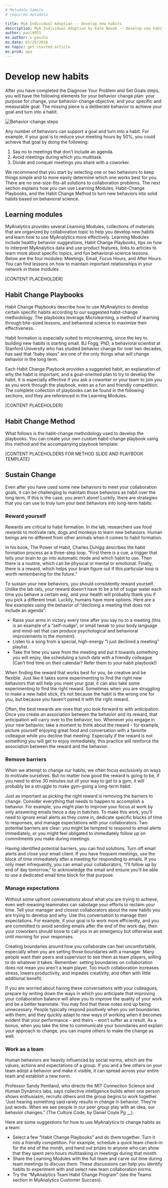 ```yaml
---
# Metadata Sample
# required metadata

title: MyA Individual Adoption -- Develop new habits
description: MyA Individual Adoption by Kate Nowak -- Develop new habits section
author: paul9955
ms.author: v-pascha
ms.date: 03/26/2018
ms.topic: get-started-article
ms.prod: wpa
---
```


# Develop new habits

After you have completed the Diagnose Your Problem and Set Goals steps, you will have the following elements for your behavior change plan: your purpose for change, your behavior-change objective, and your specific and measurable goal. The missing piece is a deliberate behavior to achieve your goal and turn into a habit. 

<img src="../../../Images/Adopt-indiv-35.PNG" alt="Behavior-change steps">

Any number of behaviors can support a goal and turn into a habit. For example, if your goal is to reduce your meeting hours by 50%, you could achieve that goal by doing the following:

 1. Say no to meetings that don’t include an agenda.
 2. Avoid meetings during which you multitask.
 3. Divide and conquer meetings you share with a coworker. 

We recommend that you start by selecting one or two behaviors to keep things simple and to more easily determine which one works best for you. There are no one-size-fits-all solutions to collaboration problems. The next section explains how you can use Learning Modules, Habit-Change Playbooks, and the Habit Change Method to turn new behaviors into solid habits based on behavioral science.

## Learning modules

MyAnalytics provides several Learning Modules, collections of materials that are organized by collaboration topic to help you develop new habits and learn how to use MyAnalytics more effectively. 
Learning Modules include healthy behavior suggestions, Habit Change Playbooks, tips on how to interpret MyAnalytics data and use product features, links to articles to learn more about specific topics, and fun behavioral-science lessons. Below are the four modules: Meetings, Email, Focus Hours, and After Hours. You can find lessons on how to maintain important relationships in your network in these modules.

[CONTENT PLACEHOLDER]

## Habit Change Playbooks

Habit Change Playbooks describe how to use MyAnalytics to develop certain specific habits according to our suggested habit-change methodology. The playbooks leverage Microlearning, a method of learning through bite-sized lessons, and behavioral science to maximize their effectiveness.  

Habit formation is especially suited to microlearning, since the key to building new habits is starting small. BJ Fogg, PhD, a behavioral scientist at Stanford University who has studied behavior change for over two decades, has said that “baby steps” are one of the only things what will change behavior in the long term.

Each Habit Change Playbook provides a suggested habit, an explanation of why the habit is important, and a goal-oriented plan to try to develop the habit. It is especially effective if you ask a coworker or your team to join you as you work through the playbook, even as a fun and friendly competition. The complete collection of playbooks can be found in the following sections, and they are referenced in the Learning Modules.

[CONTENT PLACEHOLDER]

## Habit Change Method

What follows is the habit-change methodology used to develop the playbooks.  You can create your own custom habit-change playbook using this method and the accompanying playbook template:

[CONTENT PLACEHOLDERS FOR METHOD SLIDE AND PLAYBOOK TEMPLATE]

## Sustain Change

Even after you have used some new behaviors to meet your collaboration goals, it can be challenging to maintain those behaviors as habit over the long term. If this is the case, you aren’t alone! Luckily, there are strategies that you can use to truly turn your best behaviors into long-term habits:

### Reward yourself

Rewards are critical to habit formation. In the lab, researchers use food rewards to motivate rats, dogs and monkeys to learn new behaviors. Human beings are no different from other animals when it comes to habit formation. 

In his book, The Power of Habit, Charles Duhigg describes the habit formation process as a three-step loop. “First there is a cue, a trigger that tells your brain to go into automatic mode and which habit to use. Then there is a routine, which can be physical or mental or emotional. Finally, there is a reward, which helps your brain figure out if this particular loop is worth remembering for the future.”

To sustain your new behaviors, you should consistently reward yourself. Unlike the lab rats, your reward doesn’t have to be a hit of sugar water each time you behave a certain way, and your health will probably thank you if you pick a different treat. Luckily, humans have more options. Here are a few examples using the behavior of “declining a meeting that does not include an agenda”:

 * Raise your arms in victory every time after you say no to a meeting (this is an example of a “self-nudge”, or small tweak to your body language and mind-set that can produce psychological and behavioral improvements in the moment).
 * Listen to a song from a special, high-energy “I just declined a meeting” playlist.
 * Take the time you save from the meeting and put it towards something you will enjoy, like scheduling a lunch date with a friendly colleague (Can’t find time on their calendar? Refer them to your habit playbook!)

When finding the reward that works best for you, be creative and be flexible. Just like it takes some experimenting to find the right new behaviors that will help you meet your goal, it can also take some experimenting to find the right reward. Sometimes when you are struggling to make a new habit stick, it’s not because the habit is the wrong one for you, but because you haven’t paired it with the right reward.

Often, the best rewards are ones that you look forward to with anticipation. Once you create an association between the behavior and its reward, that anticipation will carry over to the behavior, too. Whenever you engage in your new behavior, take a moment to think about the reward - for example, picture yourself enjoying great food and conversation with a favorite colleague while you decline that meeting. Especially if the reward is not something you will get to enjoy immediately, this practice will reinforce the association between the reward and the behavior.

### Remove barriers

When we attempt to change our habits, we often focus exclusively on ways to motivate ourselves. But no matter how good the reward is going to be, if you need to drive 30 minutes out of your way to get to a gym, it will probably be a struggle to make gym-going a long-term habit. 

Just as important as picking the right reward is removing the barriers to change. Consider everything that needs to happen to accomplish a behavior. For example, you might plan to improve your focus at work by only answering emails twice a day in batches. To make this work, you’ll need to ignore email alerts as they come in, dedicate specific blocks of time to responses, and manage expectations with your collaborators. Two potential barriers are clear: you might be tempted to respond to email alerts immediately, or you might feel obligated to immediately follow up on commitments you make during meetings. 

Having identified potential barriers, you can find solutions. Turn off email alerts and close your email client. If you have frequent meetings, use the block of time immediately after a meeting for responding to emails. If you only meet infrequently, you can email your collaborators, “I’ll follow up by end of day tomorrow,” to acknowledge the email and ensure you’ll be able to use a dedicated email time block for that purpose. 

### Manage expectations

Without some upfront conversations about what you are trying to achieve, even well-meaning teammates can sabotage your efforts to reclaim your time. Tell your manager and closest collaborators about the new habits you are trying to develop and why. Use this conversation to manage their expectations. For example, if your goal is to work more efficiently, and you are committed to avoid sending emails after the end of the work day, then your coworkers should know to call you in an emergency but otherwise wait until morning for your responses.

Creating boundaries around how you collaborate can feel uncomfortable, especially when you are setting those boundaries with a manager. Many people want their peers and supervisor to see them as team players, willing to do whatever it takes. Remember: setting boundaries on collaboration does not mean you aren’t a team player. Too much collaboration increases stress, lowers productivity, and impedes creativity, and often with little additional benefit. 

If you are worried about having these conversations with your colleagues, prepare by writing down the ways in which you anticipate that improving your collaboration balance will allow you to improve the quality of your work and be a better teammate. You may find that these notes end up being unnecessary. People typically respond positively when you set boundaries with them, and they quickly adapt to new ways of working when it becomes evident that your performance – and theirs – won’t suffer as a result. As a bonus, when you take the time to communicate your boundaries and explain your approach to change, you can inspire others to make the change as well.

### Work as a team

Human behaviors are heavily influenced by social norms, which are the values, actions and expectations of a group. If you and a few others on your team adopt a behavior and make it visible, it can spread across your entire team and establish a new norm.

Professor Sandy Pentland, who directs the MIT Connection Science and Human Dynamics labs, says collective intelligence builds when one person shows enthusiasm, recruits others and the group begins to work together. “Just hearing something said rarely results in change in behavior. They’re just words. When we see people in our peer group play with an idea, our behavior changes.” (The Culture Code, by Daniel Coyle Pg __).

Here are some suggestions for how to use MyAnalytics to change habits as a team:

 * Select a few “Habit Change Playbooks” and do them together. Turn it into a friendly competition. For example, schedule a quick team check-in for the end of the month, and hand out prizes to anyone who can show that they spent zero hours multitasking in meetings during that month.
 * Share the Learning Modules with the full team and carve out time during team meetings to discuss them. These discussions can help you identify habits to experiment with and select new team collaboration norms.
 * Try the “MyAnalytics Team Habit Change Program” (see the Teams section in MyAnalytics Customer Success). 

